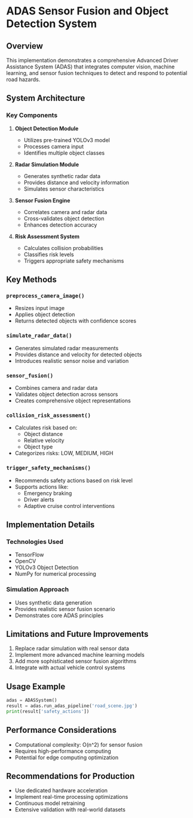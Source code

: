# ADAS Sensor Fusion and Object Detection System

## Overview
This implementation demonstrates a comprehensive Advanced Driver Assistance System (ADAS) that integrates computer vision, machine learning, and sensor fusion techniques to detect and respond to potential road hazards.

## System Architecture

### Key Components
1. **Object Detection Module**
   - Utilizes pre-trained YOLOv3 model
   - Processes camera input
   - Identifies multiple object classes

2. **Radar Simulation Module**
   - Generates synthetic radar data
   - Provides distance and velocity information
   - Simulates sensor characteristics

3. **Sensor Fusion Engine**
   - Correlates camera and radar data
   - Cross-validates object detection
   - Enhances detection accuracy

4. **Risk Assessment System**
   - Calculates collision probabilities
   - Classifies risk levels
   - Triggers appropriate safety mechanisms

## Key Methods

### `preprocess_camera_image()`
- Resizes input image
- Applies object detection
- Returns detected objects with confidence scores

### `simulate_radar_data()`
- Generates simulated radar measurements
- Provides distance and velocity for detected objects
- Introduces realistic sensor noise and variation

### `sensor_fusion()`
- Combines camera and radar data
- Validates object detection across sensors
- Creates comprehensive object representations

### `collision_risk_assessment()`
- Calculates risk based on:
  - Object distance
  - Relative velocity
  - Object type
- Categorizes risks: LOW, MEDIUM, HIGH

### `trigger_safety_mechanisms()`
- Recommends safety actions based on risk level
- Supports actions like:
  - Emergency braking
  - Driver alerts
  - Adaptive cruise control interventions

## Implementation Details

### Technologies Used
- TensorFlow
- OpenCV
- YOLOv3 Object Detection
- NumPy for numerical processing

### Simulation Approach
- Uses synthetic data generation
- Provides realistic sensor fusion scenario
- Demonstrates core ADAS principles

## Limitations and Future Improvements
1. Replace radar simulation with real sensor data
2. Implement more advanced machine learning models
3. Add more sophisticated sensor fusion algorithms
4. Integrate with actual vehicle control systems

## Usage Example
```python
adas = ADASSystem()
result = adas.run_adas_pipeline('road_scene.jpg')
print(result['safety_actions'])
```

## Performance Considerations
- Computational complexity: O(n^2) for sensor fusion
- Requires high-performance computing
- Potential for edge computing optimization

## Recommendations for Production
- Use dedicated hardware acceleration
- Implement real-time processing optimizations
- Continuous model retraining
- Extensive validation with real-world datasets
